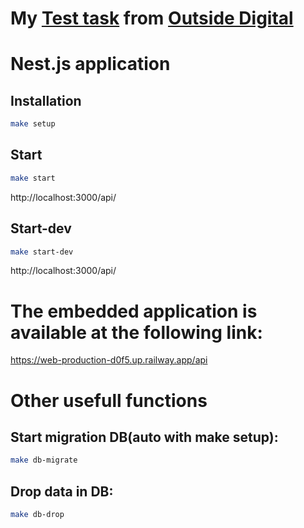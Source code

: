 # My <a href='https://github.com/kisilya/test-tasks/tree/main/nodeJS'>Test task</a> from <a href='https://outsi.de/'>Outside Digital</a>

# Nest.js application

## Installation
```bash
make setup
```

## Start
```bash
make start
```
http://localhost:3000/api/

## Start-dev

```bash
make start-dev
```
http://localhost:3000/api/

# The embedded application is available at the following link:

https://web-production-d0f5.up.railway.app/api


# Other usefull functions
## Start migration DB(auto with make setup):
```bash
make db-migrate
```

## Drop data in DB:
```bash
make db-drop
```
